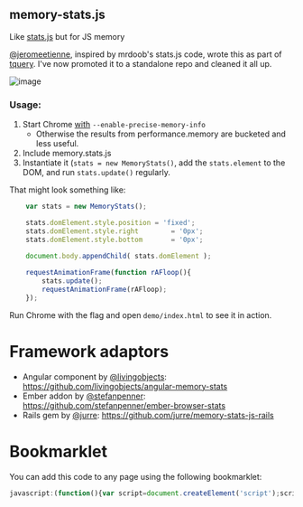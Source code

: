 ## memory-stats.js

Like [stats.js](https://github.com/mrdoob/stats.js/) but for JS memory

[@jeromeetienne](https://github.com/jeromeetienne/), inspired by mrdoob's stats.js code, wrote this as part of [tquery](https://github.com/jeromeetienne/tquery). I've now promoted it to a standalone repo and cleaned it all up.

![image](http://i.imgur.com/eUCFcAH.gif)

### Usage:

1. Start Chrome [with](http://www.chromium.org/developers/how-tos/run-chromium-with-flags) `--enable-precise-memory-info`
    - Otherwise the results from performance.memory are bucketed and less useful.
1. Include memory.stats.js
1. Instantiate it (`stats = new MemoryStats()`, add the `stats.element` to the DOM, and run `stats.update()` regularly.

That might look something like:

```js
    var stats = new MemoryStats();

    stats.domElement.style.position = 'fixed';
    stats.domElement.style.right        = '0px';
    stats.domElement.style.bottom       = '0px';
    
    document.body.appendChild( stats.domElement );

    requestAnimationFrame(function rAFloop(){
        stats.update();
        requestAnimationFrame(rAFloop);
    });
```

Run Chrome with the flag and open `demo/index.html` to see it in action.

# Framework adaptors

* Angular component by [@livingobjects](https://github.com/livingobjects): https://github.com/livingobjects/angular-memory-stats
* Ember addon by [@stefanpenner](https://github.com/stefanpenner): https://github.com/stefanpenner/ember-browser-stats
* Rails gem by [@jurre](https://github.com/jurre):
https://github.com/jurre/memory-stats-js-rails

# Bookmarklet

You can add this code to any page using the following bookmarklet:

```js
javascript:(function(){var script=document.createElement('script');script.src='https://rawgit.com/paulirish/memory-stats.js/master/bookmarklet.js';document.getElementsByTagName('head')[0].appendChild(script);})()
```
